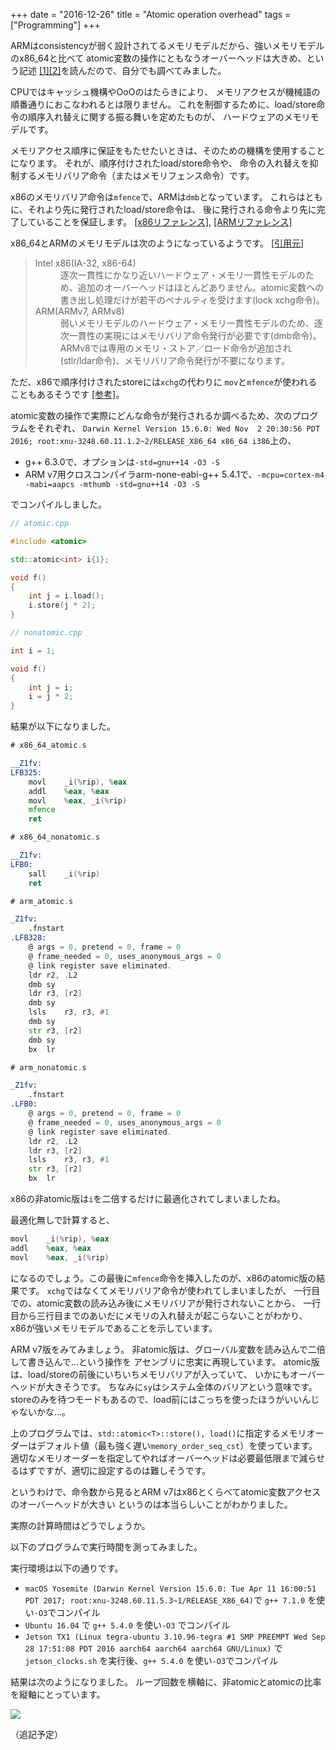 +++
date = "2016-12-26"
title = "Atomic operation overhead"
tags = ["Programming"]
+++

ARMはconsistencyが弱く設計されてるメモリモデルだから、強いメモリモデルのx86_64と比べて
atomic変数の操作にともなうオーバーヘッドは大きめ、という記述
[[1]](http://yohhoy.hatenablog.jp/entry/2014/12/21/171035)[[2]](http://www.cl.cam.ac.uk/~pes20/cpp/cpp0xmappings.html)を読んだので、自分でも調べてみました。


CPUではキャッシュ機構やOoOのはたらきにより、
メモリアクセスが機械語の順番通りにおこなわれるとは限りません。
これを制御するために、load/store命令の順序入れ替えに関する振る舞いを定めたものが、
ハードウェアのメモリモデルです。

メモリアクセス順序に保証をもたせたいときは、そのための機構を使用することになります。
それが、順序付けされたload/store命令や、
命令の入れ替えを抑制するメモリバリア命令（またはメモリフェンス命令）です。

x86のメモリバリア命令は`mfence`で、ARMは`dmb`となっています。
これらはともに、それより先に発行されたload/store命令は、
後に発行される命令より先に完了していることを保証します。
[[x86リファレンス]](http://x86.renejeschke.de/html/file_module_x86_id_170.html),
[[ARMリファレンス]](http://infocenter.arm.com/help/index.jsp?topic=/com.arm.doc.dui0204ij/CIHJFGFE.html)

x86_64とARMのメモリモデルは次のようになっているようです。
[[引用元]](http://yohhoy.hatenablog.jp/entry/2014/12/21/171035)

<blockquote>
<dl>
<dt> Intel x86(IA-32, x86-64) </dt>
<dd> 逐次一貫性にかなり近いハードウェア・メモリ一貫性モデルのため、追加のオーバーヘッドはほとんどありません。atomic変数への書き出し処理だけが若干のペナルティを受けます(lock xchg命令)。 </dd>

<dt> ARM(ARMv7, ARMv8) </dt>
<dd> 弱いメモリモデルのハードウェア・メモリ一貫性モデルのため、逐次一貫性の実現にはメモリバリア命令発行が必要です(dmb命令)。ARMv8では専用のメモリ・ストア／ロード命令が追加され(stlr/ldar命令)、メモリバリア命令発行が不要になります。 </dd>
</dl>
</blockquote>

ただ、x86で順序付けされたstoreには`xchg`の代わりに
`mov`と`mfence`が使われることもあるそうです
[[参考]](http://www.cl.cam.ac.uk/~pes20/cpp/cpp0xmappings.html)。


atomic変数の操作で実際にどんな命令が発行されるか調べるため、次のプログラムをそれぞれ、
`Darwin Kernel Version 15.6.0: Wed Nov  2 20:30:56 PDT 2016; root:xnu-3248.60.11.1.2~2/RELEASE_X86_64 x86_64 i386`上の、

* g++ 6.3.0で、オプションは`-std=gnu++14 -O3 -S`
* ARM v7用クロスコンパイラarm-none-eabi-g++ 5.4.1で、`-mcpu=cortex-m4 -mabi=aapcs -mthumb -std=gnu++14 -O3 -S`

でコンパイルしました。

```cpp
// atomic.cpp

#include <atomic>

std::atomic<int> i{1};

void f()
{
    int j = i.load();
    i.store(j * 2);
}
```

```cpp
// nonatomic.cpp

int i = 1;

void f()
{
    int j = i;
    i = j * 2;
}
```

結果が以下になりました。

```asm
# x86_64_atomic.s

__Z1fv:
LFB325:
	movl	_i(%rip), %eax
	addl	%eax, %eax
	movl	%eax, _i(%rip)
	mfence
	ret
```

```asm
# x86_64_nonatomic.s

__Z1fv:
LFB0:
	sall	_i(%rip)
	ret
```

```asm
# arm_atomic.s

_Z1fv:
	.fnstart
.LFB328:
	@ args = 0, pretend = 0, frame = 0
	@ frame_needed = 0, uses_anonymous_args = 0
	@ link register save eliminated.
	ldr	r2, .L2
	dmb	sy
	ldr	r3, [r2]
	dmb	sy
	lsls	r3, r3, #1
	dmb	sy
	str	r3, [r2]
	dmb	sy
	bx	lr
```

```asm
# arm_nonatomic.s

_Z1fv:
	.fnstart
.LFB0:
	@ args = 0, pretend = 0, frame = 0
	@ frame_needed = 0, uses_anonymous_args = 0
	@ link register save eliminated.
	ldr	r2, .L2
	ldr	r3, [r2]
	lsls	r3, r3, #1
	str	r3, [r2]
	bx	lr
```

x86の非atomic版は`i`を二倍するだけに最適化されてしまいましたね。

最適化無しで計算すると、

```asm
movl	_i(%rip), %eax
addl	%eax, %eax
movl	%eax, _i(%rip)
```

になるのでしょう。この最後に`mfence`命令を挿入したのが、x86のatomic版の結果です。
`xchg`ではなくてメモリバリア命令が使われてしまいましたが、
一行目での、atomic変数の読み込み後にメモリバリアが発行されないことから、
一行目から三行目までのあいだにメモリの入れ替えが起こらないことがわかり、
x86が強いメモリモデルであることを示しています。

ARM v7版をみてみましょう。
非atomic版は、グローバル変数を読み込んで二倍して書き込んで...という操作を
アセンブリに忠実に再現しています。
atomic版は、load/storeの前後にいちいちメモリバリアが入っていて、
いかにもオーバーヘッドが大きそうです。
ちなみに`sy`はシステム全体のバリアという意味です。
storeのみを待つモードもあるので、load前にはこっちを使ったほうがいいんじゃないかな...。

上のプログラムでは、`std::atomic<T>::store(), load()`に指定するメモリオーダーはデフォルト値（最も強く遅い`memory_order_seq_cst`）を使っています。
適切なメモリオーダーを指定してやればオーバーヘッドは必要最低限まで減らせるはずですが、適切に設定するのは難しそうです。

というわけで、命令数から見るとARM v7はx86とくらべてatomic変数アクセスのオーバーヘッドが大きい
というのは本当らしいことがわかりました。


実際の計算時間はどうでしょうか。

以下のプログラムで実行時間を測ってみました。

<script src="https://gist.github.com/ordovicia/152afd43579bdd4888858ebfa157c470.js"></script>

実行環境は以下の通りです。

* `macOS Yosemite (Darwin Kernel Version 15.6.0: Tue Apr 11 16:00:51 PDT 2017; root:xnu-3248.60.11.5.3~1/RELEASE_X86_64)`で `g++ 7.1.0` を使い`-O3`でコンパイル
* `Ubuntu 16.04` で `g++ 5.4.0` を使い`-O3` でコンパイル
* `Jetson TX1 (Linux tegra-ubuntu 3.10.96-tegra #1 SMP PREEMPT Wed Sep 28 17:51:08 PDT 2016 aarch64 aarch64 aarch64 GNU/Linux)` で `jetson_clocks.sh` を実行後、`g++ 5.4.0` を使い`-O3`でコンパイル

結果は次のようになりました。
ループ回数を横軸に、非atomicとatomicの比率を縦軸にとっています。

![](/img/atomic_operation_overhead_benchmark.png)

（追記予定）
